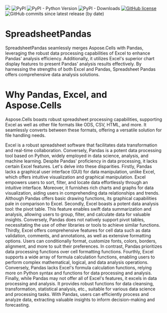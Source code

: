 ![](https://img.shields.io/badge/REST%20API-v3.0-lightgrey) ![PyPI](https://img.shields.io/pypi/v/excelpandas) ![PyPI - Python Version](https://img.shields.io/pypi/pyversions/excelpandas) ![PyPI - Downloads](https://img.shields.io/pypi/dm/excelpandas)  [![GitHub license](https://img.shields.io/github/license/aspose-cells/excelpandas)](https://github.com/aspose-cells/excelpandas/blob/main/LICENSE) ![GitHub commits since latest release (by date)](https://img.shields.io/github/commits-since/aspose-cells/excelpandas/24.3.0)

# SpreadsheetPandas

SpreadsheetPandas seamlessly merges Aspose.Cells with Pandas, leveraging the robust data processing capabilities of Excel to enhance Pandas' analysis efficiency. Additionally, it utilizes Excel's superior chart display features to present Pandas' analysis results effectively. By harnessing the strengths of both Excel and Pandas, Spreadsheet Pandas offers comprehensive data analysis solutions.

# Why Pandas, Excel, and Aspose.Cells

Aspose.Cells boasts robust spreadsheet processing capabilities, supporting Excel as well as other file formats like ODS, CSV, HTML, and more. It seamlessly converts between these formats, offering a versatile solution for file handling needs.

Excel is a robust spreadsheet software that facilitates data transformation and real-time collaboration. Conversely, Pandas is a potent data processing tool based on Python, widely employed in data science, analysis, and machine learning. Despite Pandas' proficiency in data processing, it lacks certain Excel features. Let's delve into these disparities.
Firstly, Pandas lacks a graphical user interface (GUI) for data manipulation, unlike Excel, which offers intuitive visualization and graphical manipulation. Excel empowers users to sort, filter, and locate data effortlessly through an intuitive interface. Moreover, it furnishes rich charts and graphs for data visualization, aiding users in comprehending data relationships and trends. Although Pandas offers basic drawing functions, its graphical capabilities pale in comparison to Excel.
Secondly, Excel boasts a potent data analysis tool: the pivot table. This feature enables swift data summarization and analysis, allowing users to group, filter, and calculate data for valuable insights. Conversely, Pandas does not natively support pivot tables, necessitating the use of other libraries or tools to achieve similar functions.
Thirdly, Excel offers comprehensive features for cell data such as data validation, comments, and annotations, as well as extensive formatting options. Users can conditionally format, customize fonts, colors, borders, alignment, and more to suit their preferences. In contrast, Pandas prioritizes data processing functions over cell formatting functions.
Fourthly, Excel supports a wide array of formula calculation functions, enabling users to perform complex mathematical, logical, and data analysis operations. Conversely, Pandas lacks Excel's formula calculation functions, relying more on Python syntax and functions for data processing and analysis.
Finally, while Pandas may not offer all of Excel's features, it excels in data processing and analysis. It provides robust functions for data cleansing, transformation, statistical analysis, etc., suitable for various data science and processing tasks. With Pandas, users can efficiently process and analyze data, extracting valuable insights to inform decision-making and forecasting.


